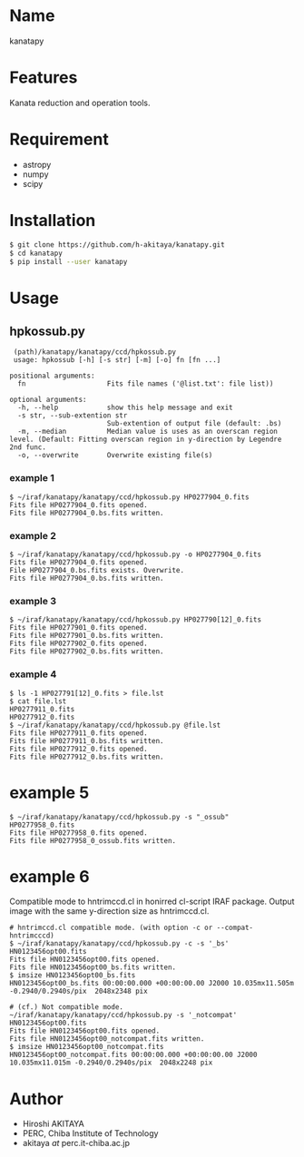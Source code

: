 # Name

kanatapy

# Features

Kanata reduction and operation tools.

# Requirement

* astropy
* numpy
* scipy

# Installation

```bash
$ git clone https://github.com/h-akitaya/kanatapy.git
$ cd kanatapy
$ pip install --user kanatapy
```
# Usage

## hpkossub.py
```
 (path)/kanatapy/kanatapy/ccd/hpkossub.py
 usage: hpkossub [-h] [-s str] [-m] [-o] fn [fn ...]

positional arguments:
  fn                    Fits file names ('@list.txt': file list))

optional arguments:
  -h, --help            show this help message and exit
  -s str, --sub-extention str
                        Sub-extention of output file (default: .bs)
  -m, --median          Median value is uses as an overscan region level. (Default: Fitting overscan region in y-direction by Legendre 2nd func.
  -o, --overwrite       Overwrite existing file(s)
```
### example 1
```
$ ~/iraf/kanatapy/kanatapy/ccd/hpkossub.py HP0277904_0.fits
Fits file HP0277904_0.fits opened.
Fits file HP0277904_0.bs.fits written.
```
### example 2
```
$ ~/iraf/kanatapy/kanatapy/ccd/hpkossub.py -o HP0277904_0.fits
Fits file HP0277904_0.fits opened.
File HP0277904_0.bs.fits exists. Overwrite.
Fits file HP0277904_0.bs.fits written.
```
### example 3
```
$ ~/iraf/kanatapy/kanatapy/ccd/hpkossub.py HP027790[12]_0.fits
Fits file HP0277901_0.fits opened.
Fits file HP0277901_0.bs.fits written.
Fits file HP0277902_0.fits opened.
Fits file HP0277902_0.bs.fits written.
```
### example 4
```
$ ls -1 HP027791[12]_0.fits > file.lst
$ cat file.lst 
HP0277911_0.fits
HP0277912_0.fits
$ ~/iraf/kanatapy/kanatapy/ccd/hpkossub.py @file.lst
Fits file HP0277911_0.fits opened.
Fits file HP0277911_0.bs.fits written.
Fits file HP0277912_0.fits opened.
Fits file HP0277912_0.bs.fits written.
```
# example 5
```
$ ~/iraf/kanatapy/kanatapy/ccd/hpkossub.py -s "_ossub" HP0277958_0.fits
Fits file HP0277958_0.fits opened.
Fits file HP0277958_0_ossub.fits written.
```
# example 6
Compatible mode to hntrimccd.cl in honirred cl-script IRAF package.
Output image with the same y-direction size as hntrimccd.cl.
```
# hntrimccd.cl compatible mode. (with option -c or --compat-hntrimcccd)
$ ~/iraf/kanatapy/kanatapy/ccd/hpkossub.py -c -s '_bs' HN0123456opt00.fits
Fits file HN0123456opt00.fits opened.
Fits file HN0123456opt00_bs.fits written.
$ imsize HN0123456opt00_bs.fits 
HN0123456opt00_bs.fits 00:00:00.000 +00:00:00.00 J2000 10.035mx11.505m -0.2940/0.2940s/pix  2048x2348 pix

# (cf.) Not compatible mode.
~/iraf/kanatapy/kanatapy/ccd/hpkossub.py -s '_notcompat' HN0123456opt00.fits
Fits file HN0123456opt00.fits opened.
Fits file HN0123456opt00_notcompat.fits written.
$ imsize HN0123456opt00_notcompat.fits 
HN0123456opt00_notcompat.fits 00:00:00.000 +00:00:00.00 J2000 10.035mx11.015m -0.2940/0.2940s/pix  2048x2248 pix

```
# Author

* Hiroshi AKITAYA
* PERC, Chiba Institute of Technology
* akitaya _at_ perc.it-chiba.ac.jp


